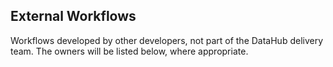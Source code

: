 ## External Workflows
Workflows developed by other developers, not part of the DataHub delivery team. The owners will be listed below, where appropriate.